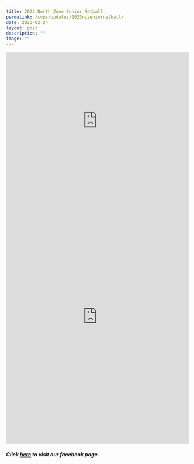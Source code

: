 ```yaml
---
title: 2023 North Zone Senior Netball
permalink: /cvps/updates/2023nzseniornetball/
date: 2023-02-24
layout: post
description: ""
image: ""
---
```

<iframe src="https://www.facebook.com/plugins/post.php?href=https%3A%2F%2Fwww.facebook.com%2Fcompassvalepri%2Fposts%2Fpfbid0JD4v6Fn9pfZfBZTy7Tfr3m9uUz7VPb312zsD7MezoFTqHo8ZKEt8E8PDBxJCBy5Cl&show_text=true&width=500" width="500" height="374" style="border:none;overflow:hidden" scrolling="no" frameborder="0" allowfullscreen="true" allow="autoplay; clipboard-write; encrypted-media; picture-in-picture; web-share"></iframe><br>
<iframe src="https://www.facebook.com/plugins/post.php?href=https%3A%2F%2Fwww.facebook.com%2Fcompassvalepri%2Fposts%2Fpfbid0y4Wng1sgEoNtyQbUSPkGdVFeMEhnQUnPTAPPhyGXr9ZBHjGhCjjvXQms9k9pEf7sl&show_text=true&width=500" width="500" height="696" style="border:none;overflow:hidden" scrolling="no" frameborder="0" allowfullscreen="true" allow="autoplay; clipboard-write; encrypted-media; picture-in-picture; web-share"></iframe>

###### **Click [here](https://www.facebook.com/compassvalepri/) to visit our facebook page.**